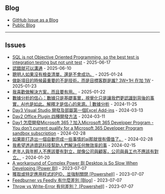 
Blog
---

- [GitHub Issue as a Blog](https://github.com/dylanninin/dylanninin.com/issues/72)
- [Public Blog](https://dylanninin.com)

---

Issues
---

- [SQL is not Objective Oriented Programming, so the best test is integration testing but not unit test](https://github.com/maxchen989/dylanninin.com/issues/312) - 2025-06-17
- [認錯就可以溝通](https://github.com/maxchen989/dylanninin.com/issues/311) - 2025-06-10
- [聰明人如果沒有檢查清單，還是不會成功。](https://github.com/maxchen989/dylanninin.com/issues/310) - 2025-01-24
- [做新項目的時候最重要的不是技術，而是目標客群是誰?  3W+1H 在加 1W](https://github.com/maxchen989/dylanninin.com/issues/309) - 2025-01-23
- [我喜歡做解決方案，而且要有用。](https://github.com/maxchen989/dylanninin.com/issues/308) - 2025-01-22
- [數據分析的信心：數據只是基礎事實，視覺化只是讓我們更認識到背後的事實，AI也是如此。解釋才是信心的來源。| 數據分析](https://github.com/maxchen989/dylanninin.com/issues/306) - 2024-11-25
- [Day3 Visual Studio 開發及部屬第一個Excel Add-ins](https://github.com/maxchen989/dylanninin.com/issues/305) - 2024-03-13
- [Day2 Office Plugin 四種開發方法](https://github.com/maxchen989/dylanninin.com/issues/304) - 2024-03-11
- [Day1 怎麼開發Microsoft 365？加入Microsoft 365 Developer Program - You don't current qualify for a Microsoft 365 Developer Program sandbox subscription](https://github.com/maxchen989/dylanninin.com/issues/303) - 2024-02-28
- [如果能打造出一個自動完成一些事情的ai那就很有價值了。](https://github.com/maxchen989/dylanninin.com/issues/302) - 2024-02-28
- [我希望透過資訊科技幫助人們解決任何無效率的事](https://github.com/maxchen989/dylanninin.com/issues/299) - 2024-02-15
- [老年人與年輕人不應該要有對立，就像公司與顧客，公司與員工也不應該有對立。](https://github.com/maxchen989/dylanninin.com/issues/298) - 2024-01-20
- [A workaround of Complex Power BI Desktop is So Slow When Developing [Power BI]](https://github.com/maxchen989/dylanninin.com/issues/287) - 2023-07-07
- [獲取或特定應用程式的PID，並強制關閉 [Powershell]](https://github.com/maxchen989/dylanninin.com/issues/284) - 2023-07-07
- [Feedburner vs Feedly 有什麼差別 [Blog]](https://github.com/maxchen989/dylanninin.com/issues/282) - 2023-07-07
- [Throw vs Write-Error 有何差別？ [Powershell]](https://github.com/maxchen989/dylanninin.com/issues/281) - 2023-07-07
